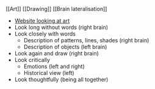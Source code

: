[[Art]]
[[Drawing]]
[[Brain lateralisation]]
- [Website looking at art](https://sites.nasher.duke.edu/hdyl/#looking)
- Look long without words (right brain)
- Look closely with words 
	- Description of patterns, lines, shades (right brain)
	- Description of objects (left brain)
- Look again and draw (right brain)
- Look critically 
	- Emotions (left and right)
	- Historical view (left)
- Look thoughtfully (being all together)